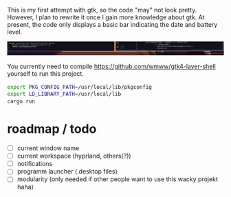 This is my first attempt with gtk, so the code "may" not look pretty. However, I plan to rewrite it once I gain more knowledge about gtk. At present, the code only displays a basic bar indicating the date and battery level.

![current example](example.png)

You currently need to compile https://github.com/wmww/gtk4-layer-shell yourself to run this project.

```bash
export PKG_CONFIG_PATH=/usr/local/lib/pkgconfig
export LD_LIBRARY_PATH=/usr/local/lib
cargo run 
```


# roadmap / todo

- [ ] current window name
- [ ] current workspace (hyprland, others(?))
- [ ] notifications
- [ ] programm launcher (.desktop files) 
- [ ] modularity (only needed if other people want to use this wacky projekt haha)